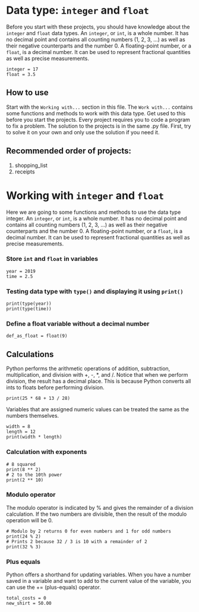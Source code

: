 # Data type: `integer` and `float`
Before you start with these projects, you should have knowledge about the `integer` and `float` data types.
An `integer`, or `int`, is a whole number. It has no decimal point and contains all counting numbers (1, 2, 3, …) as well as their negative counterparts and the number 0. A floating-point number, or a `float`, is a decimal number. It can be used to represent fractional quantities as well as precise measurements.
```
integer = 17
float = 3.5
```
## How to use
Start with the `Working with...` section in this file. The `Work with...` contains some functions and methods to work with this data type. Get used to this before you start the projects. Every project requires you to code a program to fix a problem. The solution to the projects is in the same .py file. First, try to solve it on your own and only use the solution if you need it.
## Recommended order of projects:
1. shopping_list
2. receipts
# Working with `integer` and `float`
Here we are going to some functions and methods to use the data type integer.
An `integer`, or `int`, is a whole number. It has no decimal point and contains all counting numbers (1, 2, 3, …) as well as their negative counterparts and the number 0.
A floating-point number, or a `float`, is a decimal number. It can be used to represent fractional quantities as well as precise measurements.
### Store `int` and `float` in variables
```
year = 2019
time = 2.5
```
### Testing data type with `type()` and displaying it using `print()`
```
print(type(year))
print(type(time))
```
### Define a float variable without a decimal number
```
def_as_float = float(9)
```
## Calculations
Python performs the arithmetic operations of addition, subtraction, multiplication, and division with +, -, *, and /.
Notice that when we perform division, the result has a decimal place. This is because Python converts all ints to floats before performing division.
```
print(25 * 68 + 13 / 28)
```
Variables that are assigned numeric values can be treated the same as the numbers themselves.
```
width = 8
length = 12
print(width * length)
```
### Calculation with exponents
```
# 8 squared
print(8 ** 2)
# 2 to the 10th power
print(2 ** 10)
```
### Modulo operator
The modulo operator is indicated by % and gives the remainder of a division calculation. If the two numbers are divisible, then the result of the modulo operation will be 0.
```
# Modulo by 2 returns 0 for even numbers and 1 for odd numbers
print(24 % 2)
# Prints 2 because 32 / 3 is 10 with a remainder of 2
print(32 % 3)
```
### Plus equals
Python offers a shorthand for updating variables. When you have a number saved in a variable and want to add to the current value of the variable, you can use the += (plus-equals) operator.
```
total_costs = 0
new_shirt = 50.00
